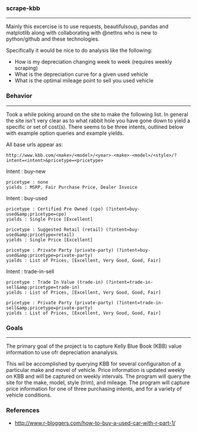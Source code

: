 ### scrape-kbb ###
-------------------------

Mainly this excercise is to use requests, beautifulsoup, pandas and matplotlib along with collaborating with @nettns who is new to python/github and these technologies.

Specifically it would be nice to do analysis like the following:
 * How is my depreciation changing week to week (requires weekly scraping)
 * What is the depreciation curve for a given used vehicle
 * What is the optimal mileage point to sell you used vehicle

### Behavior ###
-------------------------
Took a while poking around on the site to make the following list. In general the site isn't very clear as to what rabbit hole you have gone down to yield a specific or set of cost(s). There seems to be three intents, outlined below with example option queries and example yields.

All base urls appear as:

    http://www.kbb.com/<make>/<model>/<year>-<make>-<model>/<style>/?intent=<intent>&pricetype=<pricetype>

Intent : buy-new

	pricetype : none
	yields : MSRP, Fair Purchase Price, Dealer Invoice

Intent : buy-used

	pricetype : Certified Pre Owned (cpo) (?intent=buy-used&amp;pricetype=cpo)
	yields : Single Price [Excellent]
	
	pricetype : Suggested Retail (retail) (?intent=buy-used&amp;pricetype=retail)
	yields : Single Price [Excellent]
	
	pricetype : Private Party (private-party) (?intent=buy-used&amp;pricetype=private-party)
	yields : List of Prices, [Excellent, Very Good, Good, Fair] 

Intent : trade-in-sell

	pricetype : Trade In Value (trade-in) (?intent=trade-in-sell&amp;pricetype=trade-in)
	yields : List of Prices, [Excellent, Very Good, Good, Fair] 
	
	pricetype : Private Party (private-party) (?intent=trade-in-sell&amp;pricetype=private-party)
	yields : List of Prices, [Excellent, Very Good, Good, Fair] 

### Goals ###
-----------------------
The primary goal of the project is to capture Kelly Blue Book (KBB) value information to use ofr depreciation ananalysis.

This wil be accomplished by querying KBB for several configuraiton of a particular make and movel of vehicle. Price information is updated weekly on KBB and will be captured on weekly intervals. The program will query the site for the make, model, style (trim), and mileage. The program will capture price information for one of three purchasing intents, and for a variety of vehicle conditions. 

### References ###
* http://www.r-bloggers.com/how-to-buy-a-used-car-with-r-part-1/
